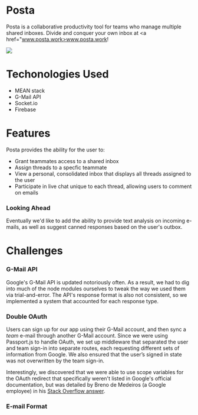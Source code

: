 # Posta

Posta is a collaborative productivity tool for teams who manage multiple shared inboxes. Divide and conquer your own inbox at <a href="www.posta.work>www.posta.work</a>!

<img src="http://i.imgur.com/gY34Ego.jpg">

# Techonologies Used
* MEAN stack
* G-Mail API
* Socket.io
* Firebase

# Features
Posta provides the ability for the user to:
* Grant teammates access to a shared inbox
* Assign threads to a specfic teammate
* View a personal, consolidated inbox that displays all threads assigned to the user
* Participate in live chat unique to each thread, allowing users to comment on emails

### Looking Ahead
Eventually we'd like to add the ability to provide text analysis on incoming e-mails, as well as suggest canned responses based on the user's outbox.

# Challenges
### G-Mail API
Google's G-Mail API is updated notoriously often. As a result, we had to dig into much of the node modules ourselves to tweak the way we used them via trial-and-error. The API's response format is also not consistent, so we implemented a system that accounted for each response type. 

### Double OAuth
Users can sign up for our app using their G-Mail account, and then sync a <i>team</i> e-mail through another G-Mail account. Since we were using Passport.js to handle OAuth, we set up middleware that separated the user and team sign-in into separate routes, each requesting different sets of information from Google. We also ensured that the user’s signed in state was not overwritten by the team sign-in.

Interestingly, we discovered that we were able to use scope variables for the OAuth redirect that specifically weren't listed in Google's official documentation, but was detailed by Breno de Medeiros (a Google employee) in his <a href="http://stackoverflow.com/questions/14384354/force-google-account-chooser/14393492#14393492">Stack Overflow answer</a>.

### E-mail Format

